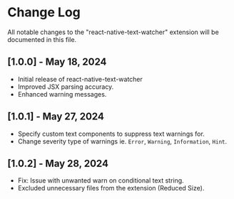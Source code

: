 # Change Log

All notable changes to the "react-native-text-watcher" extension will be documented in this file.

## [1.0.0] - May 18, 2024

- Initial release of react-native-text-watcher
- Improved JSX parsing accuracy.
- Enhanced warning messages.

## [1.0.1] - May 27, 2024

- Specify custom text components to suppress text warnings for.
- Change severity type of warnings ie. `Error`, `Warning`, `Information`, `Hint`.

## [1.0.2] - May 28, 2024

- Fix: Issue with unwanted warn on conditional text string.
- Excluded unnecessary files from the extension (Reduced Size).
